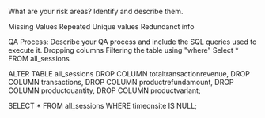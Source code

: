What are your risk areas? Identify and describe them.

Missing Values 
Repeated Unique values 
Redundanct info

QA Process:
Describe your QA process and include the SQL queries used to execute it.
Dropping columns 
Filtering the table using "where"
Select *
FROM all_sessions

ALTER TABLE all_sessions
DROP COLUMN totaltransactionrevenue,
DROP COLUMN transactions,
DROP COLUMN productrefundamount,
DROP COLUMN productquantity,
DROP COLUMN productvariant;

SELECT *
FROM all_sessions
WHERE timeonsite IS NULL;

